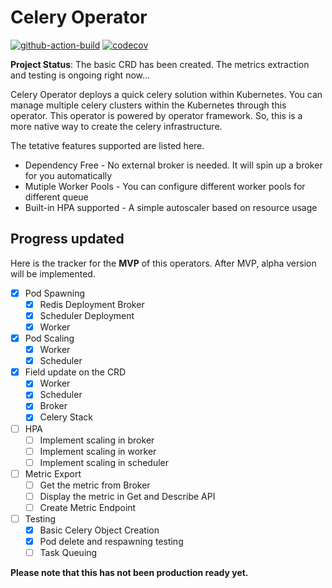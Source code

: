# Celery Operator

[![github-action-build](https://github.com/RyanSiu1995/celery-operator/workflows/Build/badge.svg)](https://github.com/RyanSiu1995/celery-operator/actions)
[![codecov](https://codecov.io/gh/RyanSiu1995/celery-operator/branch/master/graph/badge.svg)](https://codecov.io/gh/RyanSiu1995/celery-operator)

**Project Status**: The basic CRD has been created. The metrics
extraction and testing is ongoing right now...

Celery Operator deploys a quick celery solution within
Kubernetes. You can manage multiple celery clusters
within the Kubernetes through this operator. This
operator is powered by operator framework. So, this is a more
native way to create the celery infrastructure.

The tetative features supported are listed here.

* Dependency Free - No external broker is needed.
  It will spin up a broker for you automatically
* Mutiple Worker Pools - You can configure different
  worker pools for different queue
* Built-in HPA supported - A simple autoscaler based on resource usage

## Progress updated

Here is the tracker for the **MVP** of this operators. After MVP,
alpha version will be implemented.

* [X] Pod Spawning
  * [X] Redis Deployment Broker
  * [X] Scheduler Deployment
  * [X] Worker
* [X] Pod Scaling
  * [X] Worker
  * [X] Scheduler
* [X] Field update on the CRD
  * [X] Worker
  * [X] Scheduler
  * [X] Broker
  * [X] Celery Stack
* [ ] HPA
  * [ ] Implement scaling in broker
  * [ ] Implement scaling in worker
  * [ ] Implement scaling in scheduler
* [ ] Metric Export
  * [ ] Get the metric from Broker
  * [ ] Display the metric in Get and Describe API
  * [ ] Create Metric Endpoint
* [ ] Testing
  * [X] Basic Celery Object Creation
  * [X] Pod delete and respawning testing
  * [ ] Task Queuing

**Please note that this has not been production ready yet.**

